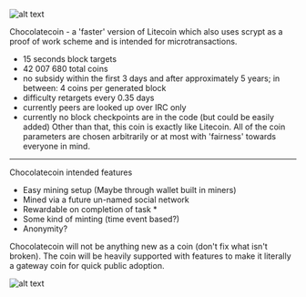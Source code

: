![alt text](http://computerstudio.eu/private/ChocolateCoinLogo.png "ChocolateCoin logo")

Chocolatecoin - a 'faster' version of Litecoin which also uses scrypt
as a proof of work scheme and is intended for microtransactions.
 - 15 seconds block targets
 - 42 007 680 total coins
 - no subsidy within the first 3 days and after approximately 5 years;
    in between: 4 coins per generated block
 - difficulty retargets every 0.35 days
 - currently peers are looked up over IRC only
 - currently no block checkpoints are in the code (but could be easily
   added)
Other than that, this coin is exactly like Litecoin. All of the coin parameters
are chosen arbitrarily or at most with 'fairness' towards everyone in mind.

-------------------------
Chocolatecoin intended features

- Easy mining setup (Maybe through wallet built in miners)
- Mined via a future un-named social network
- Rewardable on completion of task *
- Some kind of minting (time event based?)
- Anonymity?


Chocolatecoin will not be anything new as a coin (don't fix what isn't broken). The coin will be heavily supported with features to make it literally a gateway coin for quick public adoption.

![alt text](http://computerstudio.eu/private/choc.png "ChocolateCoin Face")
